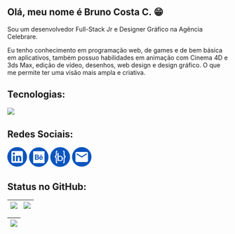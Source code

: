<!--<img src="./Images/CapaGithub.jpg"></img>-->

<h2> Olá, meu nome é Bruno Costa C. 😁</h2> 
<!--<li>🛠 Dev. Web Junior e Designer</li>-->

<div>      
  <p>Sou um desenvolvedor Full-Stack Jr e Designer Gráfico na Agência Celebrare.  
    
  Eu tenho conhecimento em programação web, de games e de bem básica em aplicativos, também possuo habilidades em animação com Cinema 4D e 3ds Max, edição de vídeo, desenhos, web design e design gráfico. O que me permite ter uma visão mais ampla e criativa.</p>
</div>
  
<div>
  <h2>Tecnologias:</h2>  
  
  <div style="display: inline_block">
    <img src="https://devicons.dev.br/icons?icon=HTML,CSS,Sass,JavaScript,React,NextJs,StyledComponents,TypeScript,Git,PHP,Python,Figma,Photoshop,Illustrator&size=35&theme=dark&perline=14">   
  </div>
 
  <!--
  e linguagens que estou utilizando no momento
  <h2>Tecnologias e linguagens que já estudei e/ou usei:</h2>   
  
  <div style="display: inline_block">
    <img src="https://devicons.dev.br/icons?icon=Bootstrap,Wordpress,JQuery,Java,AndroidStudio,VisualStudio,Unity,UnrealEngine,Godot,GameMakerStudio,Mysql,AfterEffects,Blender&size=40&theme=dark&perline=14">
  </div>-->
</div>   

<div>
  <h2>Redes Sociais:</h2>  
    <a href="http://linkedin.com/in/brunocostac" target="_blank"><img style="width: 45px; height: 45px;" src="./Images/ICON/Linkedin.svg" target="_blank"></a>  
    <a href="https://www.behance.net/ibrunoc/" target="_blank"><img style="width: 45px; height: 45px;" src="./Images/ICON/Behance.svg" target="_blank"></a>      
    <!--<a href="https://www.instagram.com/bruno.costa.c/" target="_blank"><img style="width: 45px; height: 45px;" src="./Images/ICON/Instagram.svg" target="_blank"></a>-->
    <a href="https://www.brunoc.dev/"><img style="width: 45px; height: 45px;" src="./Images/ICON/Website.svg" target="_blank"></a>
    <a href="mailto:bruno.costa.c06@gmail.com"><img style="width: 45px; height: 45px;" src="./Images/ICON/Mail.svg" target="_blank"></a>
</div>

<div>
<h2>Status no GitHub:</h2> 
  
<div align="left">
       
   | ![](http://github-profile-summary-cards.vercel.app/api/cards/stats?username=ibrunoc&theme=transparent ) | [![](https://github-readme-stats.vercel.app/api/top-langs/?username=ibrunoc&layout=compact&langs_count=8&theme=transparent&hide_border=true)](https://github.com/ibrunoc/github-readme-stats) |
  | :-: | :-: |

  | ![](http://github-profile-summary-cards.vercel.app/api/cards/profile-details?username=ibrunoc&theme=transparent) | 
  | :-: |    
  
</div>
</div>
</div>
